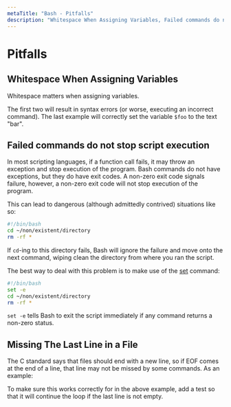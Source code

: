 ```yaml
---
metaTitle: "Bash - Pitfalls"
description: "Whitespace When Assigning Variables, Failed commands do not stop script execution, Missing The Last Line in a File"
---
```


# Pitfalls



## Whitespace When Assigning Variables


Whitespace matters when assigning variables.

The first two will result in syntax errors (or worse, executing an incorrect command). The last example will correctly set the variable `$foo` to the text "bar".



## Failed commands do not stop script execution


In most scripting languages, if a function call fails, it may throw an exception and stop execution of the program. Bash commands do not have exceptions, but they do have exit codes. A non-zero exit code signals failure, however, a non-zero exit code will not stop execution of the program.

This can lead to dangerous (although admittedly contrived) situations like so:

```bash
#!/bin/bash
cd ~/non/existent/directory
rm -rf *

```

If `cd`-ing to this directory fails, Bash will ignore the failure and move onto the next command, wiping clean the directory from where you ran the script.

The best way to deal with this problem is to make use of the [set](http://www.gnu.org/software/bash/manual/html_node/The-Set-Builtin.html) command:

```bash
#!/bin/bash
set -e
cd ~/non/existent/directory
rm -rf *

```

`set -e` tells Bash to exit the script immediately if any command returns a non-zero status.



## Missing The Last Line in a File


The C standard says that files should end with a new line, so if EOF comes at the end of a line, that line may not be missed by some commands. As an example:

To make sure this works correctly for in the above example, add a test so that it will continue the loop if the last line is not empty.

